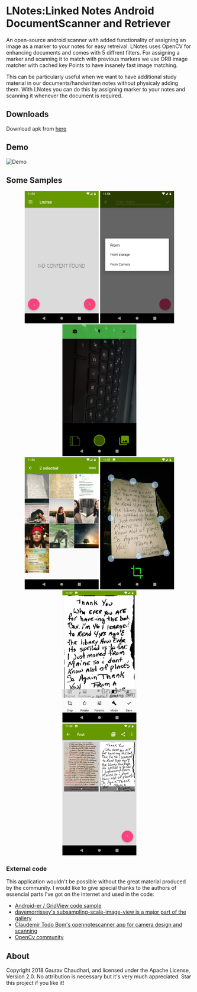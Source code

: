 LNotes:Linked Notes Android DocumentScanner and Retriever
=========================================================

An open-source android scanner with added functionality of assigning an image as a marker to your notes for easy retreival.
LNotes uses OpenCV for enhancing documents and comes with 5 diffrent filters. For assigning a marker and scanning it to match with previous markers we use ORB image matcher with cached key Points to have insanely fast image matching. 

This can be particularly useful when we want to have additional study material in our documents/handwritten notes without physicaly adding them. With LNotes you can do this by assigning marker to your notes and scanning it whenever the document is required.

## Downloads

Download apk from [here](/apk/)



## Demo

![Demo](Sample/Demo.gif)

## Some Samples

<p align="center">
<img src="Sample/Img1.jpg" width=200>   <img src="Sample/Img2.jpg" width=200>   <img src="Sample/Img3.jpg" width=200></br>
<img src="Sample/Img6.jpg" width=200>   <img src="Sample/Img4.jpg" width=200>   <img src="Sample/Img5.jpg" width=200></br>
<img src="Sample/Img9.jpg" width=200></br>   
</p>

### External code

This application wouldn't be possible without the great material produced by the community. I would like to give special thanks to the authors of essencial parts I've got on the internet and used in the code:

* [Android-er / GridView code sample](http://android-er.blogspot.com.br/2012/07/gridview-loading-photos-from-sd-card.html)
* [davemorrissey's subsampling-scale-image-view is a major part of the gallery](https://github.com/davemorrissey/subsampling-scale-image-view/)
* [Claudemir Todo Bom's opennotescanner app for camera design and scanning](https://github.com/ctodobom/OpenNoteScanner)
* [OpenCv community](https://opencv.org/)

## About

Copyright 2018 Gaurav Chaudhari, and licensed under the Apache License, Version 2.0. No attribution is necessary but it's very much appreciated. Star this project if you like it!

